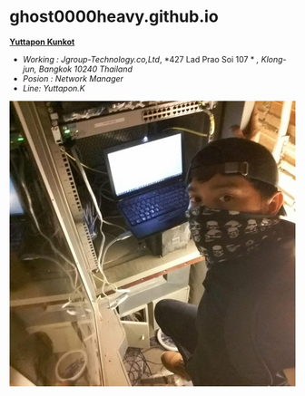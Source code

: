 # ghost0000heavy.github.io

**[Yuttapon Kunkot](https://ghost0000heavy.github.io/)**
* *Working : Jgroup-Technology.co,Ltd*, *427 Lad Prao Soi 107 * *,* *Klong-jun, Bangkok 10240 Thailand* 
* *Posion  :  Network Manager*
* *Line: Yuttapon.K*

 ![config](config.jpg)
